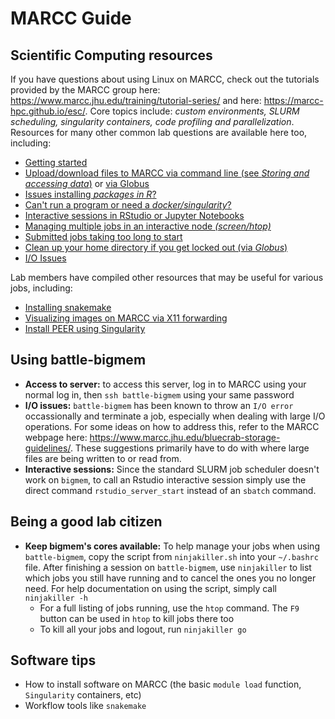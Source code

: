 # MARCC Guide
## Scientific Computing resources
If you have questions about using Linux on MARCC, check out the tutorials provided by the MARCC group here: https://www.marcc.jhu.edu/training/tutorial-series/
and here: https://marcc-hpc.github.io/esc/. Core topics include: *custom environments, SLURM scheduling, singularity containers, code profiling and parallelization*.
Resources for many other common lab questions are available here too, including:
 - [Getting started](https://www.marcc.jhu.edu/training/intro-sessions/)
 - [Upload/download files to MARCC via command line (see *Storing and accessing data*)](https://www.marcc.jhu.edu/getting-started/basic/) or [via Globus](https://www.marcc.jhu.edu/transfer-data-globus/)
 - [Issues installing *packages in R*?](https://www.marcc.jhu.edu/managing-r-packages-a-case-study/)
 - [Can't run a program or need a *docker/singularity*?](https://www.marcc.jhu.edu/managing-r-packages-a-case-study/)
 - [Interactive sessions in RStudio or Jupyter Notebooks](https://www.marcc.jhu.edu/getting-started/interactive-development/)
 - [Managing multiple jobs in an interactive node *(screen/htop)*](https://www.marcc.jhu.edu/simple-profiling-with-the-top-utility/)
 - [Submitted jobs taking too long to start](https://www.marcc.jhu.edu/job-priority-and-the-slurm-scheduler/)
 - [Clean up your home directory if you get locked out (via *Globus*)](https://www.marcc.jhu.edu/troubleshoot/globus-clean-home/)
 - [I/O Issues](https://www.marcc.jhu.edu/bluecrab-storage-guidelines/)
 
Lab members have compiled other resources that may be useful for various jobs, including:
 - [Installing snakemake](https://github.com/battle-lab/battle-lab-guide/blob/master/marcc_guide/software/install_snakemake.md)
 - [Visualizing images on MARCC via X11 forwarding](https://github.com/battle-lab/battle-lab-guide/blob/master/marcc_guide/x11_forwarding.md)
 - [Install PEER using Singularity](https://github.com/battle-lab/battle-lab-guide/blob/master/marcc_guide/software/PEER-singularity-docker.md)

## Using battle-bigmem
-  **Access to server:** to access this server, log in to MARCC using your normal log in, then `ssh battle-bigmem` using your same password
- **I/O issues:** `battle-bigmem` has been known to throw an `I/O error` occassionally and terminate a job, especially when dealing with large I/O operations. For some ideas on how to address this, refer to the MARCC webpage here: https://www.marcc.jhu.edu/bluecrab-storage-guidelines/. These suggestions primarily have to do with where large files are being written to or read from.
- **Interactive sessions:** Since the standard SLURM job scheduler doesn't work on `bigmem`, to call an Rstudio interactive session simply use the direct command `rstudio_server_start` instead of an `sbatch` command.
## Being a good lab citizen
- **Keep bigmem's cores available:** To help manage your jobs when using `battle-bigmem`, copy the script from `ninjakiller.sh` into your `~/.bashrc` file. After finishing a session on `battle-bigmem`, use `ninjakiller` to list which jobs you still have running and to cancel the ones you no longer need. For help documentation on using the script, simply call `ninjakiller -h`
  - For a full listing of jobs running, use the `htop` command. The `F9` button can be used in `htop` to kill jobs there too
  - To kill all your jobs and logout, run `ninjakiller go`
## Software tips
- How to install software on MARCC (the basic `module load` function, `Singularity` containers, etc)
- Workflow tools like `snakemake`

